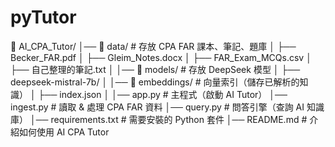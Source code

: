 # pyTutor

📂 AI_CPA_Tutor/
│── 📂 data/                    # 存放 CPA FAR 課本、筆記、題庫
│     ├── Becker_FAR.pdf
│     ├── Gleim_Notes.docx
│     ├── FAR_Exam_MCQs.csv
│     ├── 自己整理的筆記.txt
│
│── 📂 models/                  # 存放 DeepSeek 模型
│     ├── deepseek-mistral-7b/
│
│── 📂 embeddings/              # 向量索引（儲存已解析的知識）
│     ├── index.json
│
│── app.py                       # 主程式（啟動 AI Tutor）
│── ingest.py                    # 讀取 & 處理 CPA FAR 資料
│── query.py                     # 問答引擎（查詢 AI 知識庫）
│── requirements.txt             # 需要安裝的 Python 套件
│── README.md                    # 介紹如何使用 AI CPA Tutor
